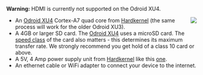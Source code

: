 __Warning:__ HDMI is currently not supported on the Odroid XU4.

<img style="float: right;padding-left: 10px;" src="/img/odroid-xu4/odroid-xu4.jpg">

* An [Odroid XU4][odroidXU4-link] Cortex-A7 quad core from [Hardkernel][hardkernel-link] (the same process will work for the older Odroid XU3).
* A 4GB or larger SD card. The [Odroid XU4][odroidXU4-link] uses a microSD card. The [speed class][speed_class] of the card also matters - this determines its maximum transfer rate. We strongly recommend you get hold of a class 10 card or above.
* A 5V, 4 Amp power supply unit from [Hardkernel][hardkernel-link] like this [one][XU4-PSU-link].
* An ethernet cable or WiFi adapter to connect your device to the internet.

[hardkernel-link]: https://www.hardkernel.com/
[XU4-PSU-link]: https://www.hardkernel.com/shop/5v-4a-power-supply-us-plug-2/
[xu3-link]: https://www.hardkernel.com/shop/odroid-xu3/
[odroidXU4-link]: https://www.hardkernel.com/shop/odroid-xu4-special-price/
[speed_class]: http://en.wikipedia.org/wiki/Sd_card#Speed_class_rating
